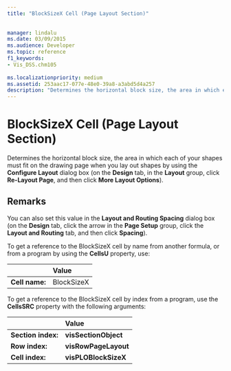 ```yaml
---
title: "BlockSizeX Cell (Page Layout Section)"
 
 
manager: lindalu
ms.date: 03/09/2015
ms.audience: Developer
ms.topic: reference
f1_keywords:
- Vis_DSS.chm105
 
ms.localizationpriority: medium
ms.assetid: 253aac17-077e-48e0-39a8-a3abd5d4a257
description: "Determines the horizontal block size, the area in which each of your shapes must fit on the drawing page when you lay out shapes by using the Configure Layout dialog box (on the Design tab, in the Layout group, click Re-Layout Page, and then click More Layout Options)."
---
```


# BlockSizeX Cell (Page Layout Section)

Determines the horizontal block size, the area in which each of your shapes must fit on the drawing page when you lay out shapes by using the **Configure Layout** dialog box (on the **Design** tab, in the **Layout** group, click **Re-Layout Page**, and then click **More Layout Options**).
  
## Remarks

You can also set this value in the **Layout and Routing Spacing** dialog box (on the **Design** tab, click the arrow in the **Page Setup** group, click the **Layout and Routing** tab, and then click **Spacing**).
  
To get a reference to the BlockSizeX cell by name from another formula, or from a program by using the **CellsU** property, use: 
  
||Value |
|:-----|:-----|
|**Cell name:**  <br/> |BlockSizeX  <br/> |
   
To get a reference to the BlockSizeX cell by index from a program, use the **CellsSRC** property with the following arguments: 
  
||Value |
|:-----|:-----|
| **Section index:**  <br/> |**visSectionObject** <br/> |
| **Row index:**  <br/> |**visRowPageLayout** <br/> |
| **Cell index:**  <br/> |**visPLOBlockSizeX** <br/> |
   

